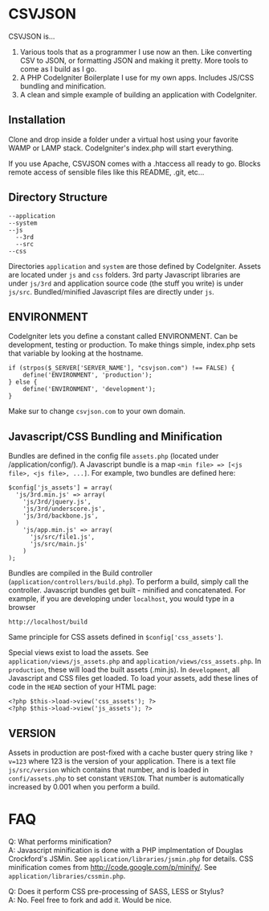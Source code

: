 CSVJSON
=======

CSVJSON is...

1.  Various tools that as a programmer I use now an then. Like converting CSV to JSON, or formatting JSON and making it pretty. More tools to come as I build as I go.
2.  A PHP CodeIgniter Boilerplate I use for my own apps. Includes JS/CSS bundling and minification.
3.  A clean and simple example of building an application with CodeIgniter.


Installation
------------

Clone and drop inside a folder under a virtual host using your favorite WAMP or LAMP stack. CodeIgniter's index.php will start everything.

If you use Apache, CSVJSON comes with a .htaccess all ready to go. Blocks remote access of sensible files like this README, .git, etc...


Directory Structure
-------------------
```
--application
--system
--js
  --3rd
  --src
--css
```
Directories `application` and `system` are those defined by CodeIgniter. Assets are located under `js` and `css` folders. 3rd party Javascript libraries are under `js/3rd` and application source code (the stuff you write) is under `js/src`. Bundled/minified Javascript files are directly under `js`.


ENVIRONMENT
-----------

CodeIgniter lets you define a constant called ENVIRONMENT. Can be development, testing or production. To make things simple, index.php sets that variable by looking at the hostname.
```
if (strpos($_SERVER['SERVER_NAME'], "csvjson.com") !== FALSE) {
	define('ENVIRONMENT', 'production');
} else {
	define('ENVIRONMENT', 'development');
}
```
Make sur to change `csvjson.com` to your own domain.


Javascript/CSS Bundling and Minification
----------------------------------------

Bundles are defined in the config file `assets.php` (located under /application/config/). A Javascript bundle is a map `<min file> => [<js file>, <js file>, ...]`. For example, two bundles are defined here:
```
$config['js_assets'] = array(
  'js/3rd.min.js' => array(
    'js/3rd/jquery.js',
    'js/3rd/underscore.js',
    'js/3rd/backbone.js',
  )
	'js/app.min.js' => array(
	  'js/src/file1.js',
	  'js/src/main.js'
	)
);
```

Bundles are compiled in the Build controller (`application/controllers/build.php`). To perform a build, simply call the controller. Javascript bundles get built - minified and concatenated. For example, if you are developing under `localhost`, you would type in a browser
```
http://localhost/build
```

Same principle for CSS assets defined in `$config['css_assets']`.

Special views exist to load the assets. See `application/views/js_assets.php` and `application/views/css_assets.php`. In `production`, these will load the built assets (.min.js). In `development`, all Javascript and CSS files get loaded. To load your assets, add these lines of code in the `HEAD` section of your HTML page:
```
<?php $this->load->view('css_assets'); ?>		
<?php $this->load->view('js_assets'); ?>
```


VERSION
-------

Assets in production are post-fixed with a cache buster query string like `?v=123` where 123 is the version of your application. There is a text file `js/src/version` which contains that number, and is loaded in `confi/assets.php` to set constant `VERSION`. That number is automatically increased by 0.001 when you perform a build.

FAQ
===

Q: What performs minification?<br/>
A: Javascript minification is done with a PHP implmentation of Douglas Crockford's JSMin. See `application/libraries/jsmin.php` for details. CSS minification comes from http://code.google.com/p/minify/. See `application/libraries/cssmin.php`.

Q: Does it perform CSS pre-processing of SASS, LESS or Stylus?<br/>
A: No. Feel free to fork and add it. Would be nice.


